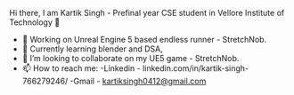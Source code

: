 Hi there, I am Kartik Singh - Prefinal year CSE student in Vellore Institute of Technology 👋

- 🔭 Working on Unreal Engine 5 based endless runner - StretchNob.
- 🌱 Currently learning blender and DSA,
- 👯 I’m looking to collaborate on my UE5 game - StretchNob.
- 📫 How to reach me: 
    -Linkedin -  linkedin.com/in/kartik-singh-766279246/
    -Gmail    -  kartiksingh0412@gmail.com
    

